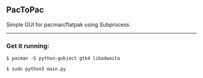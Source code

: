 ## PacToPac 

Simple GUI for pacman/flatpak using Subprocess. 

---

### Get it running:

`$ pacman -S python-gobject gtk4 libadwaita`

`$ sudo python3 main.py`

